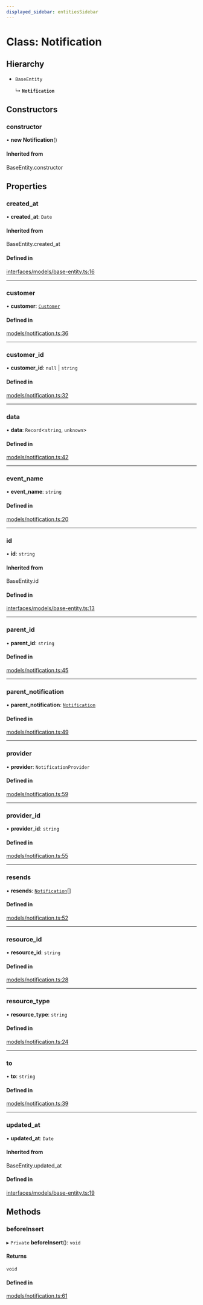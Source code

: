 ```yaml
---
displayed_sidebar: entitiesSidebar
---
```


# Class: Notification

## Hierarchy

- `BaseEntity`

  ↳ **`Notification`**

## Constructors

### constructor

• **new Notification**()

#### Inherited from

BaseEntity.constructor

## Properties

### created\_at

• **created\_at**: `Date`

#### Inherited from

BaseEntity.created\_at

#### Defined in

[interfaces/models/base-entity.ts:16](https://github.com/medusajs/medusa/blob/0b0d50b47/packages/medusa/src/interfaces/models/base-entity.ts#L16)

___

### customer

• **customer**: [`Customer`](Customer.md)

#### Defined in

[models/notification.ts:36](https://github.com/medusajs/medusa/blob/0b0d50b47/packages/medusa/src/models/notification.ts#L36)

___

### customer\_id

• **customer\_id**: ``null`` \| `string`

#### Defined in

[models/notification.ts:32](https://github.com/medusajs/medusa/blob/0b0d50b47/packages/medusa/src/models/notification.ts#L32)

___

### data

• **data**: `Record`<`string`, `unknown`\>

#### Defined in

[models/notification.ts:42](https://github.com/medusajs/medusa/blob/0b0d50b47/packages/medusa/src/models/notification.ts#L42)

___

### event\_name

• **event\_name**: `string`

#### Defined in

[models/notification.ts:20](https://github.com/medusajs/medusa/blob/0b0d50b47/packages/medusa/src/models/notification.ts#L20)

___

### id

• **id**: `string`

#### Inherited from

BaseEntity.id

#### Defined in

[interfaces/models/base-entity.ts:13](https://github.com/medusajs/medusa/blob/0b0d50b47/packages/medusa/src/interfaces/models/base-entity.ts#L13)

___

### parent\_id

• **parent\_id**: `string`

#### Defined in

[models/notification.ts:45](https://github.com/medusajs/medusa/blob/0b0d50b47/packages/medusa/src/models/notification.ts#L45)

___

### parent\_notification

• **parent\_notification**: [`Notification`](Notification.md)

#### Defined in

[models/notification.ts:49](https://github.com/medusajs/medusa/blob/0b0d50b47/packages/medusa/src/models/notification.ts#L49)

___

### provider

• **provider**: `NotificationProvider`

#### Defined in

[models/notification.ts:59](https://github.com/medusajs/medusa/blob/0b0d50b47/packages/medusa/src/models/notification.ts#L59)

___

### provider\_id

• **provider\_id**: `string`

#### Defined in

[models/notification.ts:55](https://github.com/medusajs/medusa/blob/0b0d50b47/packages/medusa/src/models/notification.ts#L55)

___

### resends

• **resends**: [`Notification`](Notification.md)[]

#### Defined in

[models/notification.ts:52](https://github.com/medusajs/medusa/blob/0b0d50b47/packages/medusa/src/models/notification.ts#L52)

___

### resource\_id

• **resource\_id**: `string`

#### Defined in

[models/notification.ts:28](https://github.com/medusajs/medusa/blob/0b0d50b47/packages/medusa/src/models/notification.ts#L28)

___

### resource\_type

• **resource\_type**: `string`

#### Defined in

[models/notification.ts:24](https://github.com/medusajs/medusa/blob/0b0d50b47/packages/medusa/src/models/notification.ts#L24)

___

### to

• **to**: `string`

#### Defined in

[models/notification.ts:39](https://github.com/medusajs/medusa/blob/0b0d50b47/packages/medusa/src/models/notification.ts#L39)

___

### updated\_at

• **updated\_at**: `Date`

#### Inherited from

BaseEntity.updated\_at

#### Defined in

[interfaces/models/base-entity.ts:19](https://github.com/medusajs/medusa/blob/0b0d50b47/packages/medusa/src/interfaces/models/base-entity.ts#L19)

## Methods

### beforeInsert

▸ `Private` **beforeInsert**(): `void`

#### Returns

`void`

#### Defined in

[models/notification.ts:61](https://github.com/medusajs/medusa/blob/0b0d50b47/packages/medusa/src/models/notification.ts#L61)
